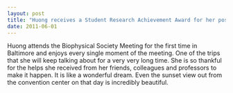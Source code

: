 ```yaml
---
layout: post
title: "Huong receives a Student Research Achievement Award for her poster at the 59th Annual Meeting of the Biophysical Society."
date: 2011-06-01
---
```

Huong attends the Biophysical Society Meeting for the first time in Baltimore and enjoys every single moment of the meeting. One of the trips that she will keep talking about for a very very long time. She is so thankful for the helps she received from her friends, colleagues and professors to make it happen. It is like a wonderful dream. Even the sunset view out from the convention center on that day is incredibly beautiful.
